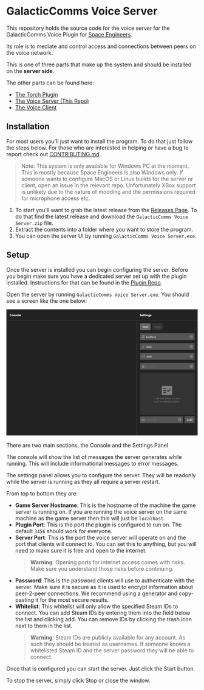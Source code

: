 # GalacticComms Voice Server
This repository holds the source code for the voice server for the GalacticComms Voice Plugin for [Space Engineers](https://www.spaceengineersgame.com/).

Its role is to mediate and control access and connections between peers on the voice network.

This is one of three parts that make up the system and should be installed on the **server side**.

The other parts can be found here:
- [The Torch Plugin](https://github.com/Someoneamzing/galactic-comms-plugin)
- [The Voice Server (This Repo)](https://github.com/Someoneamzing/galactic-comms-server)
- [The Voice Client](https://github.com/Someoneamzing/galactic-comms-client)

## Installation
For most users you'll just want to install the program. To do that just follow the steps below. For those who are interested in helping or have a bug to report check out [CONTRIBUTING.md]('./CONTRIBUTING.md).

> Note: This system is only available for Windows PC at the moment. This is mostly because Space Engineers is also Windows only. If someone wants to configure MacOS or Linux builds for the server or client, open an issue in the relevant repo. Unfortunately XBox support is unlikely due to the nature of modding and the permissions required for microphone access etc. 

1. To start you'll want to grab the latest release from the [Releases Page](https://github.com/Someoneamzing/galactic-comms-server/releases). To do that find the latest release and download the `GalacticComms Voice Server.zip` file.
2. Extract the contents into a folder where you want to store the program.
3. You can open the server UI by running `GalacticComms Voice Server.exe`.

## Setup
Once the server is installed you can begin configuring the server. Before you begin make sure you have a dedicated server set up with the plugin installed. Instructions for that can be found in the [Plugin Repo](https://github.com/Someoneamzing/galactic-comms-plugin).

Open the server by running `GalacticComms Voice Server.exe`. You should see a screen like the one below:  

![](./docs/voice-server.png)  

There are two main sections, the Console and the Settings Panel

The console will show the list of messages the server generates while running. This will include informational messages to error messages.

The settings panel allows you to configure the server. They will be readonly while the server is running as they all require a server restart.

From top to bottom they are:
- **Game Server Hostname**: This is the hostname of the machine the game server is running on. If you are running the voice server on the same machine as the game server then this will just be `localhost`.
- **Plugin Port**: This is the port the plugin is configured to run on. The default `3456` should work for everyone.
- **Server Port**: This is the port the voice server will operate on and the port that clients will connect to. You can set this to anything, but you will need to make sure it is free and open to the internet.
  > **Warning**: Opening ports for internet access comes with risks. Make sure you understand those risks before continuing.
- **Password**: This is the password clients will use to authenticate with the server. Make sure it is secure as it is used to encrypt information about peer-2-peer connections. We recommend using a generator and copy-pasting it for the most secure results.
- **Whitelist**: This whitelist will only allow the specified Steam IDs to connect. You can add Steam IDs by entering them into the field below the list and clicking add. You can remove IDs by clicking the trash icon next to them in the list.
  > **Warning**: Steam IDs are publicly available for any account. As such they should be treated as usernames. If someone knows a whitelisted Steam ID and the server password they will be able to connect.

Once that is configured you can start the server. Just click the Start button.

To stop the server, simply click Stop or close the window.


